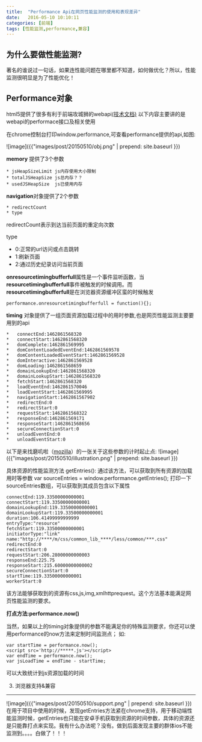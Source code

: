 ```yaml
---
title:  "Performance Api在网页性能监测的使用和表现差异"
date:   2016-05-10 10:10:11
categories: [前端]
tags: [性能监测,performance,兼容]
---
```


为什么要做性能监测?
---
著名的谁说过一句话，如果连性能问题在哪里都不知道，如何做优化？所以，性能监测很明显是为了性能优化！

Performance对象
---
html5提供了很多有利于前端攻城狮的webapi[(技术文档)](https://developer.mozilla.org/zh-CN/docs/Web/API)
以下内容主要讲的是webapi的performace接口及相关使用

在chrome控制台打印window.performance,可查看performance提供的api,如图:

![image]({{"images/post/20150510/obj.png" | prepend: site.baseurl }})

**memory**	提供了3个参数
	
	* jsHeapSizeLimit js内存使用大小限制
	* totalJSHeapSize js总内存？？
	* usedJSHeapSize  js已使用内存

**navigation**对象提供了2个参数
	
	* redirectCount
	* type

redirectCount表示到达当前页面的重定向次数

type 

* 0:正常的url访问或点击跳转
* 1:刷新页面
* 2:通过历史纪录访问当前页面
	 
**onresourcetimingbufferfull**属性是一个事件监听函数，当**resourcetimingbufferfull**事件被触发的时候调用。而
**resourcetimingbufferfull**是在浏览器资源缓冲区蛮的时候触发

	
	performance.onresourcetimingbufferfull = function(){};
**timing** 对象提供了一组页面资源加载过程中的用时参数,也是网页性能监测主要要用到的api

	
	* 	connectEnd:1462861568320
	* 	connectStart:1462861568320
	* 	domComplete:1462861569995
	* 	domContentLoadedEventEnd:1462861569578
	* 	domContentLoadedEventStart:1462861569528
	* 	domInteractive:1462861569528
	* 	domLoading:1462861568659
	* 	domainLookupEnd:1462861568320
	* 	domainLookupStart:1462861568320
	* 	fetchStart:1462861568320
	* 	loadEventEnd:1462861570046
	* 	loadEventStart:1462861569995
	* 	navigationStart:1462861567902
	* 	redirectEnd:0
	* 	redirectStart:0
	* 	requestStart:1462861568322
	* 	responseEnd:1462861569171
	* 	responseStart:1462861568656
	* 	secureConnectionStart:0
	* 	unloadEventEnd:0
	* 	unloadEventStart:0
	
以下是来找磨叽啦（[mozilla](https://developer.mozilla.org/zh-CN/docs/Web/API/Performance)）的一张关于这些参数的计时起止点:
![image]({{"images/post/20150510/illustration.png" | prepend: site.baseurl }})



具体资源的性能监测方法 getEntries():
通过该方法，可以获取到所有资源的加载用时等参数
var sourceEntries = window.performance.getEntries();
打印一下sourceEntries数组，可以获取到其成员包含以下属性
	
	connectEnd:119.33500000000001
	connectStart:119.33500000000001
	domainLookupEnd:119.33500000000001
	domainLookupStart:119.33500000000001
	duration:106.41499999999999
	entryType:"resource"
	fetchStart:119.33500000000001
	initiatorType:"link"
	name:"http://****/m/css/common_lib_****/less/common/***.css"
	redirectEnd:0
	redirectStart:0
	requestStart:206.28000000000003
	responseEnd:225.75
	responseStart:215.60000000000002
	secureConnectionStart:0
	startTime:119.33500000000001
	workerStart:0
	
该方法能够获取到的资源有css,js,img,xmlhttprequest。这个方法基本能满足网页性能监测的要求。
	
**打点方法:performance.now()**

当然，如果以上的timing对象提供的参数不能满足你的特殊监测要求，你还可以使用performance的now方法来定制时间监测点；
如:
	
	var startTime = performance.now();
	<script src='http://*****.js'></script>
	var endTime = performance.now();
	var jsLoadTime = endTime - startTime;
可以大致统计到js资源加载的时间

3. 浏览器支持&兼容
---
![image]({{"images/post/20150510/support.png" | prepend: site.baseurl }})
在用于项目中使用的时候，发现getEntries方法紧在chrome支持，用于移动端性能监测时候，getEntries也只能在安卓手机获取到资源的时间参数，具体的资源还是只能靠打点来实现。我有什么办法呢？没有。做到后面发现主要的群体ios不能监测到。。。。白做了！！！